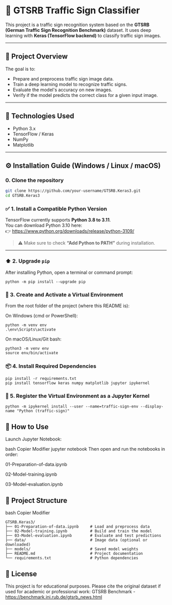 # 🛑 GTSRB Traffic Sign Classifier

This project is a traffic sign recognition system based on the **GTSRB (German Traffic Sign Recognition Benchmark)** dataset. It uses deep learning with **Keras (TensorFlow backend)** to classify traffic sign images.

---

## 🧠 Project Overview

The goal is to:
- Prepare and preprocess traffic sign image data.
- Train a deep learning model to recognize traffic signs.
- Evaluate the model's accuracy on new images.
- Verify if the model predicts the correct class for a given input image.

---

## 🧰 Technologies Used

- Python 3.x
- TensorFlow / Keras
- NumPy
- Matplotlib

---

## ⚙️ Installation Guide (Windows / Linux / macOS)
### 0. Clone the repository

```bash
git clone https://github.com/your-username/GTSRB.Keras3.git
cd GTSRB.Keras3
```

### ✅ 1. Install a Compatible Python Version

TensorFlow currently supports **Python 3.8 to 3.11**.  
You can download Python 3.10 here:  
👉 https://www.python.org/downloads/release/python-3109/

> ⚠️ Make sure to check **“Add Python to PATH”** during installation.

---

### ⬆️ 2. Upgrade `pip`

After installing Python, open a terminal or command prompt:

```
python -m pip install --upgrade pip
```

### 🧱 3. Create and Activate a Virtual Environment
From the root folder of the project (where this README is):

On Windows (cmd or PowerShell):
```
python -m venv env
.\env\Scripts\activate
```

On macOS/Linux/Git bash:
```
python3 -m venv env
source env/bin/activate
```

### 📦 4. Install Required Dependencies
```
pip install -r requirements.txt
pip install tensorflow keras numpy matplotlib jupyter ipykernel
```

### 🔁 5. Register the Virtual Environment as a Jupyter Kernel
```
python -m ipykernel install --user --name=traffic-sign-env --display-name "Python (traffic-sign)"
```

## 🚀 How to Use
Launch Jupyter Notebook:

bash
Copier
Modifier
jupyter notebook
Then open and run the notebooks in order:

01-Preparation-of-data.ipynb

02-Model-training.ipynb

03-Model-evaluation.ipynb

## 📁 Project Structure
bash
Copier
Modifier

```
GTSRB.Keras3/
├── 01-Preparation-of-data.ipynb     # Load and preprocess data
├── 02-Model-training.ipynb          # Build and train the model
├── 03-Model-evaluation.ipynb        # Evaluate and test predictions
├── data/                            # Image data (optional or downloaded)
├── models/                          # Saved model weights
├── README.md                        # Project documentation
└── requirements.txt                 # Python dependencies
```

## 📄 License
This project is for educational purposes.
Please cite the original dataset if used for academic or professional work:
GTSRB Benchmark - https://benchmark.ini.rub.de/gtsrb_news.html
